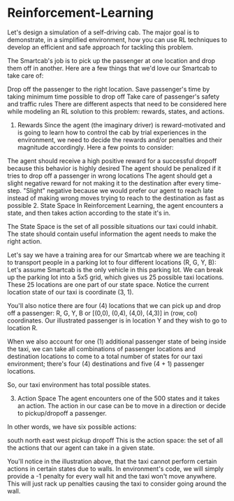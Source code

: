 # Reinforcement-Learning

Let's design a simulation of a self-driving cab. The major goal is to demonstrate, in a simplified environment, how you can use RL techniques to develop an efficient and safe approach for tackling this problem.

The Smartcab's job is to pick up the passenger at one location and drop them off in another. Here are a few things that we'd love our Smartcab to take care of:

Drop off the passenger to the right location.
Save passenger's time by taking minimum time possible to drop off
Take care of passenger's safety and traffic rules
There are different aspects that need to be considered here while modeling an RL solution to this problem: rewards, states, and actions.

1. Rewards
Since the agent (the imaginary driver) is reward-motivated and is going to learn how to control the cab by trial experiences in the environment, we need to decide the rewards and/or penalties and their magnitude accordingly. Here a few points to consider:

The agent should receive a high positive reward for a successful dropoff because this behavior is highly desired
The agent should be penalized if it tries to drop off a passenger in wrong locations
The agent should get a slight negative reward for not making it to the destination after every time-step. "Slight" negative because we would prefer our agent to reach late instead of making wrong moves trying to reach to the destination as fast as possible
2. State Space
In Reinforcement Learning, the agent encounters a state, and then takes action according to the state it's in.

The State Space is the set of all possible situations our taxi could inhabit. The state should contain useful information the agent needs to make the right action.

Let's say we have a training area for our Smartcab where we are teaching it to transport people in a parking lot to four different locations (R, G, Y, B):
Let's assume Smartcab is the only vehicle in this parking lot. We can break up the parking lot into a 5x5 grid, which gives us 25 possible taxi locations. These 25 locations are one part of our state space. Notice the current location state of our taxi is coordinate (3, 1).

You'll also notice there are four (4) locations that we can pick up and drop off a passenger: R, G, Y, B or [(0,0), (0,4), (4,0), (4,3)] in (row, col) coordinates. Our illustrated passenger is in location Y and they wish to go to location R.

When we also account for one (1) additional passenger state of being inside the taxi, we can take all combinations of passenger locations and destination locations to come to a total number of states for our taxi environment; there's four (4) destinations and five (4 + 1) passenger locations.

So, our taxi environment has  total possible states.

3. Action Space
The agent encounters one of the 500 states and it takes an action. The action in our case can be to move in a direction or decide to pickup/dropoff a passenger.

In other words, we have six possible actions:

south
north
east
west
pickup
dropoff
This is the action space: the set of all the actions that our agent can take in a given state.

You'll notice in the illustration above, that the taxi cannot perform certain actions in certain states due to walls. In environment's code, we will simply provide a -1 penalty for every wall hit and the taxi won't move anywhere. This will just rack up penalties causing the taxi to consider going around the wall.
